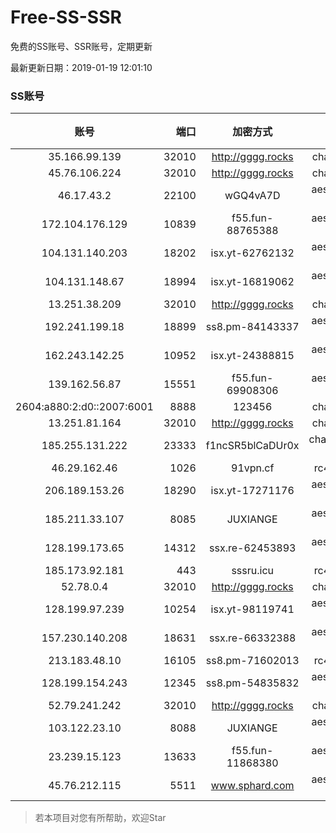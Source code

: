 # Free-SS-SSR

免费的SS账号、SSR账号，定期更新

最新更新日期：2019-01-19 12:01:10 

### SS账号
|账号|端口|加密方式|密码|更新时间|国家|
|:-----:|-----:|:----:|:----:|:----:|:----:|
|35.166.99.139|32010|http://gggg.rocks|chacha20|11:57:13|US|
|45.76.106.224|32010|http://gggg.rocks|chacha20|11:57:12|JP|
|46.17.43.2|22100|wGQ4vA7D|aes-256-gcm|11:57:13|RU|
|172.104.176.129|10839|f55.fun-88765388|aes-256-cfb|11:57:05|SG|
|104.131.140.203|18202|isx.yt-62762132|aes-256-cfb|11:57:04|US|
|104.131.148.67|18994|isx.yt-16819062|aes-256-cfb|11:57:04|US|
|13.251.38.209|32010|http://gggg.rocks|chacha20|11:57:09|SG|
|192.241.199.18|18899|ss8.pm-84143337|aes-256-cfb|11:57:04|US|
|162.243.142.25|10952|isx.yt-24388815|aes-256-cfb|11:57:04|US|
|139.162.56.87|15551|f55.fun-69908306|aes-256-cfb|11:57:05|SG|
|2604:a880:2:d0::2007:6001|8888|123456|chacha20|11:57:11|US|
|13.251.81.164|32010|http://gggg.rocks|chacha20|11:57:13|SG|
|185.255.131.222|23333|f1ncSR5blCaDUr0x|chacha20-ietf|11:57:12|US|
|46.29.162.46|1026|91vpn.cf|rc4-md5|11:57:12|RU|
|206.189.153.26|18290|isx.yt-17271176|aes-256-cfb|11:57:05|SG|
|185.211.33.107|8085|JUXIANGE|aes-128-ctr|11:57:10|US|
|128.199.173.65|14312|ssx.re-62453893|aes-256-cfb|11:57:05|SG|
|185.173.92.181|443|sssru.icu|rc4-md5|11:57:15|RU|
|52.78.0.4|32010|http://gggg.rocks|chacha20|11:57:12|KR|
|128.199.97.239|10254|isx.yt-98119741|aes-256-cfb|11:57:05|SG|
|157.230.140.208|18631|ssx.re-66332388|aes-256-cfb|11:57:05|US|
|213.183.48.10|16105|ss8.pm-71602013|rc4-md5|11:57:05|RU|
|128.199.154.243|12345|ss8.pm-54835832|aes-256-cfb|11:57:05|SG|
|52.79.241.242|32010|http://gggg.rocks|chacha20|11:52:14|KR|
|103.122.23.10|8088|JUXIANGE|aes-128-ctr|11:57:08|US|
|23.239.15.123|13633|f55.fun-11868380|aes-256-cfb|11:57:03|US|
|45.76.212.115|5511|www.sphard.com|aes-256-cfb|11:57:05|JP|


> 若本项目对您有所帮助，欢迎Star